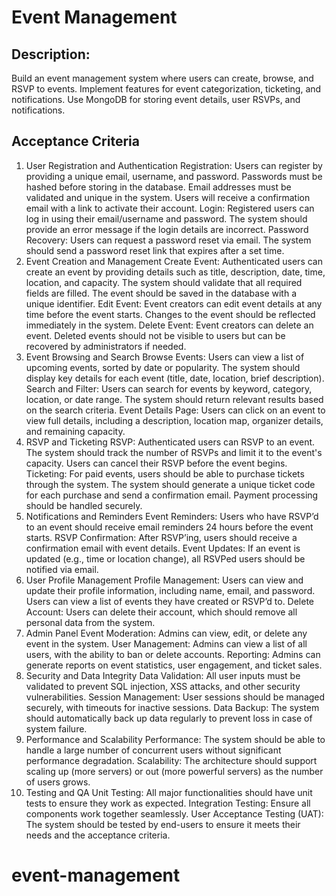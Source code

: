 # Event Management

## Description: 
Build an event management system where users can create, browse, and RSVP to events. Implement features for event categorization, ticketing, and notifications. Use MongoDB for storing event details, user RSVPs, and notifications.

## Acceptance Criteria
1. User Registration and Authentication
Registration:
Users can register by providing a unique email, username, and password.
Passwords must be hashed before storing in the database.
Email addresses must be validated and unique in the system.
Users will receive a confirmation email with a link to activate their account.
Login:
Registered users can log in using their email/username and password.
The system should provide an error message if the login details are incorrect.
Password Recovery:
Users can request a password reset via email.
The system should send a password reset link that expires after a set time.
2. Event Creation and Management
Create Event:
Authenticated users can create an event by providing details such as title, description, date, time, location, and capacity.
The system should validate that all required fields are filled.
The event should be saved in the database with a unique identifier.
Edit Event:
Event creators can edit event details at any time before the event starts.
Changes to the event should be reflected immediately in the system.
Delete Event:
Event creators can delete an event. Deleted events should not be visible to users but can be recovered by administrators if needed.
3. Event Browsing and Search
Browse Events:
Users can view a list of upcoming events, sorted by date or popularity.
The system should display key details for each event (title, date, location, brief description).
Search and Filter:
Users can search for events by keyword, category, location, or date range.
The system should return relevant results based on the search criteria.
Event Details Page:
Users can click on an event to view full details, including a description, location map, organizer details, and remaining capacity.
4. RSVP and Ticketing
RSVP:
Authenticated users can RSVP to an event. The system should track the number of RSVPs and limit it to the event's capacity.
Users can cancel their RSVP before the event begins.
Ticketing:
For paid events, users should be able to purchase tickets through the system.
The system should generate a unique ticket code for each purchase and send a confirmation email.
Payment processing should be handled securely.
5. Notifications and Reminders
Event Reminders:
Users who have RSVP’d to an event should receive email reminders 24 hours before the event starts.
RSVP Confirmation:
After RSVP’ing, users should receive a confirmation email with event details.
Event Updates:
If an event is updated (e.g., time or location change), all RSVPed users should be notified via email.
6. User Profile Management
Profile Management:
Users can view and update their profile information, including name, email, and password.
Users can view a list of events they have created or RSVP’d to.
Delete Account:
Users can delete their account, which should remove all personal data from the system.
7. Admin Panel
Event Moderation:
Admins can view, edit, or delete any event in the system.
User Management:
Admins can view a list of all users, with the ability to ban or delete accounts.
Reporting:
Admins can generate reports on event statistics, user engagement, and ticket sales.
8. Security and Data Integrity
Data Validation:
All user inputs must be validated to prevent SQL injection, XSS attacks, and other security vulnerabilities.
Session Management:
User sessions should be managed securely, with timeouts for inactive sessions.
Data Backup:
The system should automatically back up data regularly to prevent loss in case of system failure.
9. Performance and Scalability
Performance:
The system should be able to handle a large number of concurrent users without significant performance degradation.
Scalability:
The architecture should support scaling up (more servers) or out (more powerful servers) as the number of users grows.
10. Testing and QA
Unit Testing:
All major functionalities should have unit tests to ensure they work as expected.
Integration Testing:
Ensure all components work together seamlessly.
User Acceptance Testing (UAT):
The system should be tested by end-users to ensure it meets their needs and the acceptance criteria.
# event-management
